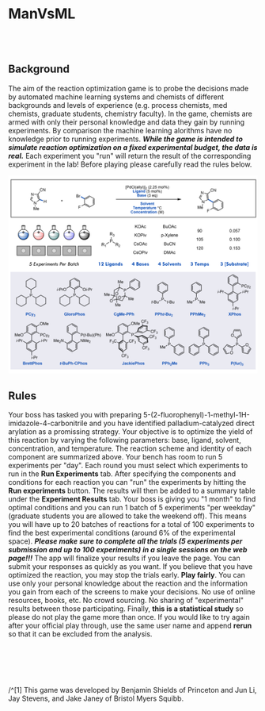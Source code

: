 # ManVsML

<br/><br/>

## Background

The aim of the reaction optimization game is to probe the decisions made by automated machine learning systems and chemists of different backgrounds and levels of experience (e.g. process chemists, med chemists, graduate students, chemistry faculty). In the game, chemists are armed with only their personal knowledge and data they gain by running experiments. By comparison the machine learning alorithms have no knowledge prior to running experiments. ***While the game is intended to simulate reaction optimization on a fixed experimental budget, the data is real.*** Each experiment you "run" will return the result of the corresponding experiment in the lab! Before playing please carefully read the rules below.

<img src="./arylation_app/img.png" width="1000">

## Rules

Your boss has tasked you with preparing 5-(2-fluorophenyl)-1-methyl-1H-imidazole-4-carbonitrile and you have identified palladium-catalyzed direct arylation as a promissing strategy. Your objective is to optimize the yield of this reaction by varying the following parameters: base, ligand, solvent, concentration, and temperature. The reaction scheme and identity of each component are summarized above. Your bench has room to run 5 experiments per "day". Each round you must select which experiments to run in the **Run Experiments** tab. After specifying the components and conditions for each reaction you can "run" the experiments by hitting the **Run experiments** button. The results will then be added to a summary table under the **Experiment Results** tab. Your boss is giving you "1 month" to find optimal conditions and you can run 1 batch of 5 experiments "per weekday" (graduate students you are allowed to take the weekend off). This means you will have up to 20 batches of reactions for a total of 100 experiments to find the best experimental conditions (around 6% of the experimental space). ***Please make sure to complete all the trials (5 experiments per submission and up to 100 experiments) in a single sessions on the web page!!!*** The app will finalize your results if you leave the page. You can submit your responses as quickly as you want. If you believe that you have optimized the reaction, you may stop the trials early. **Play fairly**. You can use only your personal knowledge about the reaction and the information you gain from each of the screens to make your decisions. No use of online resources, books, etc. No crowd sourcing. No sharing of "experimental" results between those participating. Finally, **this is a statistical study** so please do not play the game more than once. If you would like to try again after your official play through, use the same user name and append **rerun** so that it can be excluded from the analysis.

<br/><br/><br/><br/>

/^[1] This game was developed by Benjamin Shields of Princeton and Jun Li, Jay Stevens, and Jake Janey of Bristol Myers Squibb.